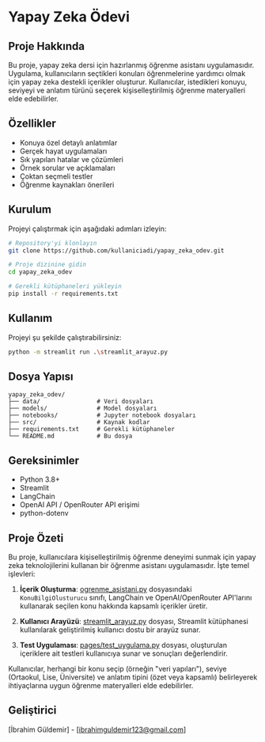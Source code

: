 # Yapay Zeka Ödevi

## Proje Hakkında
Bu proje, yapay zeka dersi için hazırlanmış öğrenme asistanı uygulamasıdır. Uygulama, kullanıcıların seçtikleri konuları öğrenmelerine yardımcı olmak için yapay zeka destekli içerikler oluşturur. Kullanıcılar, istedikleri konuyu, seviyeyi ve anlatım türünü seçerek kişiselleştirilmiş öğrenme materyalleri elde edebilirler.

## Özellikler
- Konuya özel detaylı anlatımlar
- Gerçek hayat uygulamaları
- Sık yapılan hatalar ve çözümleri
- Örnek sorular ve açıklamaları
- Çoktan seçmeli testler
- Öğrenme kaynakları önerileri

## Kurulum
Projeyi çalıştırmak için aşağıdaki adımları izleyin:

```bash
# Repository'yi klonlayın
git clone https://github.com/kullaniciadi/yapay_zeka_odev.git

# Proje dizinine gidin
cd yapay_zeka_odev

# Gerekli kütüphaneleri yükleyin
pip install -r requirements.txt
```

## Kullanım
Projeyi şu şekilde çalıştırabilirsiniz:

```bash
python -m streamlit run .\streamlit_arayuz.py
```

## Dosya Yapısı

```
yapay_zeka_odev/
├── data/                # Veri dosyaları
├── models/              # Model dosyaları
├── notebooks/           # Jupyter notebook dosyaları
├── src/                 # Kaynak kodlar
├── requirements.txt     # Gerekli kütüphaneler
└── README.md            # Bu dosya
```

## Gereksinimler
- Python 3.8+
- Streamlit
- LangChain
- OpenAI API / OpenRouter API erişimi
- python-dotenv

## Proje Özeti

Bu proje, kullanıcılara kişiselleştirilmiş öğrenme deneyimi sunmak için yapay zeka teknolojilerini kullanan bir öğrenme asistanı uygulamasıdır. İşte temel işlevleri:

1. **İçerik Oluşturma**: [ogrenme_asistani.py](\ogrenme_asistani.py) dosyasındaki `KonuBilgiOlusturucu` sınıfı, LangChain ve OpenAI/OpenRouter API'larını kullanarak seçilen konu hakkında kapsamlı içerikler üretir.

2. **Kullanıcı Arayüzü**: [streamlit_arayuz.py](\streamlit_arayuz.py) dosyası, Streamlit kütüphanesi kullanılarak geliştirilmiş kullanıcı dostu bir arayüz sunar.

3. **Test Uygulaması**: [pages/test_uygulama.py](\pages\test_uygulama.py) dosyası, oluşturulan içeriklere ait testleri kullanıcıya sunar ve sonuçları değerlendirir.

Kullanıcılar, herhangi bir konu seçip (örneğin "veri yapıları"), seviye (Ortaokul, Lise, Üniversite) ve anlatım tipini (özet veya kapsamlı) belirleyerek ihtiyaçlarına uygun öğrenme materyalleri elde edebilirler.

## Geliştirici
[İbrahim Güldemir] - [ibrahimguldemir123@gmail.com]
